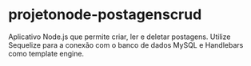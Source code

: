 # projetonode-postagenscrud
Aplicativo Node.js que permite criar, ler e deletar postagens. Utilize Sequelize para a conexão com o banco de dados MySQL e Handlebars como template engine.
